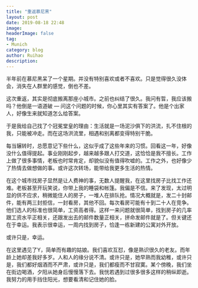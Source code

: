 ```yaml
---
title: "重返慕尼黑"
layout: post
date: 2019-08-18 22:48
image: 
headerImage: false
tag:
- Munich
category: blog
author: Ruihao
description: 
---
```


<div class="breaker"></div>



半年前在慕尼黑呆了一个星期。并没有特别喜欢或者不喜欢。只是觉得很久没体会，消失在人群里的感觉，倒也不差。

这次重返，其实是彻底搬离那座小城市。之前也纠结了很久。我问有晢，我应该搬吗？他倒是一语道破 — 问这个问题的时候，你心里其实有答案了。他是个出家人，好像生来就知道怎么给答案。

于是我给自己找了个冠冕堂皇的理由：生活就是一场泥沙俱下的洪流，扎不住根的我，只能被冲走。而在这场洪流里，相遇和别离都变得特别干脆。

每当辗转时，总愿意记下些什么，这似乎成了这些年来的习惯。回看这一年，好像没什么值得提起。事业刚刚起步，越来越多跟人打交道，这恰恰是我不擅长。工作上做了很多事情，老板也时常肯定，却貌似没有值得吹嘘的。工作之外，也好像少了热情去做想做的事。或许这次转场，能带给我更多生活的热情。

在这个城市找房子显然是让人费神的事，无数人提醒我，在这里找房子比找工作还难。老板甚至开玩笑说，你带上我的睡袋和帐篷。我偏是不信。来了发现，太过明显的供不应求，稍微能住人的房子，一堆人在排队抢。情况大概就是，发二十封邮件，能有两三封拒信，一封看房，其他不回。每次看房可能有十到二十人在竞争。他们选人的标准也很简单，工资高者得。这样一来问题就很简单，找到房子的几率跟工资水平正相关，还跟发出去的邮件数量正相关，拼命发邮件就是了。但关键还在于幸运。我表示很幸运，一周内找到房子，恰逢一栋新建的公寓对外开放。

或许只是，幸运。

在这里遇见了Y，简单而有趣的姑娘。我们喜欢互怼，像是熟识很久的老友。而年龄上她却差我好多岁。人和人的缘分说不清。或许只是，她早熟而我幼稚，或许只是，我们都好烟酒而不严肃，或许只是，我们都瘦而不甘寂寞。某个傍晚，我们坐在街边喝酒，夕阳从她身后慢慢落下去。我恍若遇到过很多很多这样的稍纵即逝。我努力的用手挡住阳光，想要看清和记住她的脸。

<div class="breaker"></div>